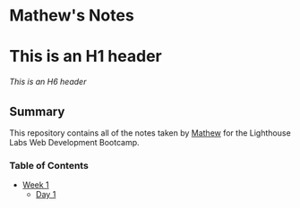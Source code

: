 # Mathew's Notes

# This is an H1 header
###### This is an H6 header

## Summary
This repository contains all of the notes taken by [Mathew](https://github.com/moastra) for the Lighthouse Labs Web Development Bootcamp. 

### Table of Contents
- [Week 1](/Week_1)
  - [Day 1](/Week_1/Day_1/)